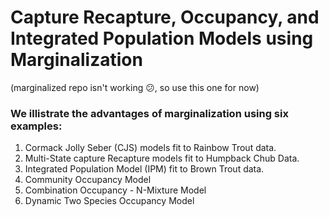 
# Capture Recapture, Occupancy, and Integrated Population Models using Marginalization

(marginalized repo isn't working :confused:, so use this one for now)

### We illistrate the advantages of marginalization using six examples:

1. Cormack Jolly Seber (CJS) models fit to Rainbow Trout data.
2. Multi-State capture Recapture models fit to Humpback Chub Data.
3. Integrated Population Model (IPM) fit to Brown Trout data.
4. Community Occupancy Model
5. Combination Occupancy - N-Mixture Model
6. Dynamic Two Species Occupancy Model



